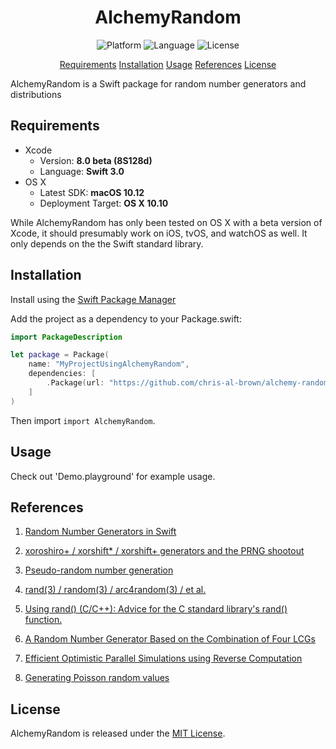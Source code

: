 <center> 
    <h1>AlchemyRandom</h1> 
</center>

<p align="center">
    <img src="https://img.shields.io/badge/platform-osx-lightgrey.svg" alt="Platform">
    <img src="https://img.shields.io/badge/language-swift-orange.svg" alt="Language">
    <img src="https://img.shields.io/badge/license-MIT-blue.svg" alt="License">
</p>

<p align="center">
    <a href="#requirements">Requirements</a>
    <a href="#installation">Installation</a>
    <a href="#usage">Usage</a>
    <a href="#references">References</a>
    <a href="#license">License</a>
</p>

AlchemyRandom is a Swift package for random number generators and distributions

## Requirements

- Xcode
    - Version: **8.0 beta (8S128d)**
    - Language: **Swift 3.0**
- OS X
    - Latest SDK: **macOS 10.12**
    - Deployment Target: **OS X 10.10**

While AlchemyRandom has only been tested on OS X with a beta version of Xcode, 
it should presumably work on iOS, tvOS, and watchOS as well.  It only depends on the 
the Swift standard library. 

## Installation

Install using the [Swift Package Manager](https://swift.org/package-manager/)

Add the project as a dependency to your Package.swift:

```swift
import PackageDescription

let package = Package(
    name: "MyProjectUsingAlchemyRandom",
    dependencies: [
        .Package(url: "https://github.com/chris-al-brown/alchemy-random", majorVersion: 0, minor: 2)
    ]
)
```

Then import `import AlchemyRandom`.

## Usage

Check out 'Demo.playground' for example usage.

## References

1. [Random Number Generators in Swift](http://www.cocoawithlove.com/blog/2016/05/19/random-numbers.html)

2. [xoroshiro+ / xorshift* / xorshift+ generators and the PRNG shootout](http://xoroshiro.di.unimi.it)

3. [Pseudo-random number generation](http://en.cppreference.com/w/cpp/numeric/random)

4. [rand(3) / random(3) / arc4random(3) / et al.](http://nshipster.com/random/)

5. [Using rand() (C/C++): Advice for the C standard library's rand() function.](http://eternallyconfuzzled.com/arts/jsw_art_rand.aspx)

6. [A Random Number Generator Based on the Combination of Four LCGs](http://dl.acm.org/citation.cfm?id=271660)

7. [Efficient Optimistic Parallel Simulations using Reverse Computation](http://dl.acm.org/citation.cfm?id=347828)

8. [Generating Poisson random values](http://www.johndcook.com/blog/2010/06/14/generating-poisson-random-values/)

## License

AlchemyRandom is released under the [MIT License](LICENSE.md).
